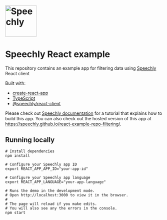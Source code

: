# <a href="https://speechly.com/"><img src="https://www.speechly.com/images/logo.png" height="100" alt="Speechly"></a>

# Speechly React example

This repository contains an example app for filtering data using [Speechly](https://speechly.com) React client

Built with:

- [create-react-app](https://github.com/facebook/create-react-app)
- [TypeScript](https://www.typescriptlang.org)
- [@speechly/react-client](https://github.com/speechly/react-client)

Please check out [Speechly documentation](https://www.speechly.com/docs/client-libraries/react-client/) for a tutorial that explains how to build this app. You can also check out the hosted version of this app at https://speechly.github.io/react-example-repo-filtering/.

## Running locally

```shell
# Install dependencies
npm install

# Configure your Speechly app ID
export REACT_APP_APP_ID="your-app-id"

# Configure your Speechly app language
export REACT_APP_LANGUAGE="your-app-language"

# Runs the demo in the development mode.
# Open http://localhost:3000 to view it in the browser.
#
# The page will reload if you make edits.
# You will also see any the errors in the console.
npm start
```
